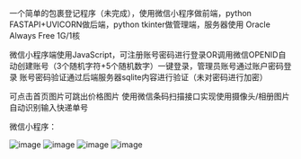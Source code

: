一个简单的包裹登记程序（未完成），使用微信小程序做前端，python FASTAPI+UVICORN做后端，python tkinter做管理端，服务器使用 Oracle Always Free 1G/1核

 微信小程序端使用JavaScript，可注册账号密码进行登录OR调用微信OPENID自动创建账号（3个随机字符+5个随机数字）一键登录，管理员账号通过账户密码登录
 账号密码验证通过后端服务器sqlite内容进行验证（未对密码进行加密）
 
 可点击首页图片可跳出价格图片
 使用微信条码扫描接口实现使用摄像头/相册图片自动识别输入快递单号

微信小程序：

![image](https://github.com/chenjijun/WeChatapp-python/assets/5528543/087ea6b9-0270-43f9-87a4-82cae31a3485)
![image](https://github.com/chenjijun/WeChatapp-python/assets/5528543/4b4e8d2f-b5ac-4c1e-8d5b-d94f07ba5d38)
![image](https://github.com/chenjijun/WeChatapp-python/assets/5528543/9a6cde48-df87-4f4c-aa0f-3f62ab0bcdb1)
![image](https://github.com/chenjijun/WeChatapp-python/assets/5528543/b2e91724-a5a7-47ec-8081-2a459358b2a5)


